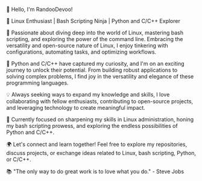 👋 Hello, I'm RandooDevoo!

🐧 Linux Enthusiast | Bash Scripting Ninja | Python and C/C++ Explorer

🌱 Passionate about diving deep into the world of Linux, mastering bash scripting, and exploring the power of the command line. Embracing the versatility and open-source nature of Linux, I enjoy tinkering with configurations, automating tasks, and optimizing workflows.

🐍 Python and C/C++ have captured my curiosity, and I'm on an exciting journey to unlock their potential. From building robust applications to solving complex problems, I find joy in the versatility and elegance of these programming languages.

💡 Always seeking ways to expand my knowledge and skills, I love collaborating with fellow enthusiasts, contributing to open-source projects, and leveraging technology to create meaningful impact.

🎯 Currently focused on sharpening my skills in Linux administration, honing my bash scripting prowess, and exploring the endless possibilities of Python and C/C++.

🌍 Let's connect and learn together! Feel free to explore my repositories, discuss projects, or exchange ideas related to Linux, bash scripting, Python, or C/C++.

📚 "The only way to do great work is to love what you do." - Steve Jobs

